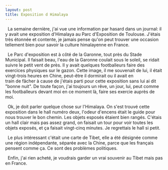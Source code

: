 ```yaml
---
layout: post
title: Exposition d Himalaya
---
```


<p>  La semaine dernière, j&#39;ai vue une information par hasard dans un journal: il y avait une exposition d&#39;Himalaya au Parc d&#39;Exposition de Toulouse. J&#39;étais très étonnée et contente, je jamais pense qu&#39;on peut trouver une occasion tellement bien pour savoir la culture himalayenne en France. </p>
<p>  Le Parc d&#39;exposition est à côté de la Garonne, tout près du Stade Municipal. Il faisait beau, l&#39;eau de la Garonne coulait sous le soleil, se ridait suivre le petit vent de près. Il y avait quelques footballeurs faire des exercices physiques sur le gazon. Cette image, il me souvenait de lui, il était vingt-trois heures en Chine, peut-être il dormirait ou il avait en train de fâcher à cause de j&#39;étais parti pour cette exposition sans lui ai dit &quot;bonne nuit&quot;. De toute façon, j&#39;ai toujours un rêve, un jour, lui, peut comme les footballeurs devant moi en ce moment là, faire ses exercie auprès de moi.</p>
<p>  Ok, je doit parler quelque chose sur l&#39;Himalaya. On s&#39;est trouvé cette exposition dans le hall numéro deux, l&#39;odeur d&#39;encens était le guide pour nous trouver le bon chemin. Les objets esposés étaient bien rangés. C&#39;étais un hall clair mais pas assez grand, on faisait un tour pour voir toutes les objets exposés, et ça faisait vingt-cinq minutes. Je regrettais le hall si petit. </p>
<p>  Le plus intéressant c&#39;était une carte de Tibet, elle a été désignée comme une région indépendante, séparée avec la Chine, parce que les français pensent comme ça. Ce sont des problèmes politiques. </p>
<p>  Enfin, j&#39;ai rien acheté, je voudrais garder un vrai souvenir au Tibet mais pas en France.</p>
<p></p>
